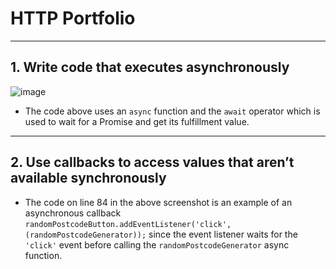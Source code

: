# HTTP Portfolio

---

## 1. Write code that executes asynchronously

![image](https://user-images.githubusercontent.com/99536044/204624444-18e3fcc3-a280-4e5d-baed-010a5d5eb407.png)

- The code above uses an `async` function and the `await` operator which is used to wait for a Promise and get its fulfillment value.

---

## 2. Use callbacks to access values that aren’t available synchronously

- The code on line 84 in the above screenshot is an example of an asynchronous callback `randomPostcodeButton.addEventListener('click', (randomPostcodeGenerator));` since the event listener waits for the `'click'` event before calling the `randomPostcodeGenerator` async function. 

## 
